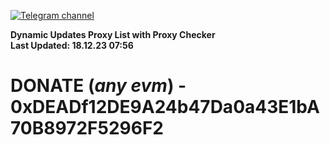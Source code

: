 [![Telegram channel](https://img.shields.io/endpoint?url=https://runkit.io/damiankrawczyk/telegram-badge/branches/master?url=https://t.me/n4z4v0d)](https://t.me/n4z4v0d) 

**Dynamic Updates Proxy List with Proxy Checker**  
**Last Updated: 18.12.23 07:56**

# DONATE (_any evm_) - 0xDEADf12DE9A24b47Da0a43E1bA70B8972F5296F2
